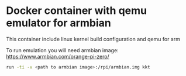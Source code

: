 # Docker container with qemu emulator for armbian
This container include linux kernel build configuration and qemu for arm

To run emulation you will need armbian image: https://www.armbian.com/orange-pi-zero/

```bash
run -ti -v <path to armbian image>:/rpi/armbian.img kkt
```

